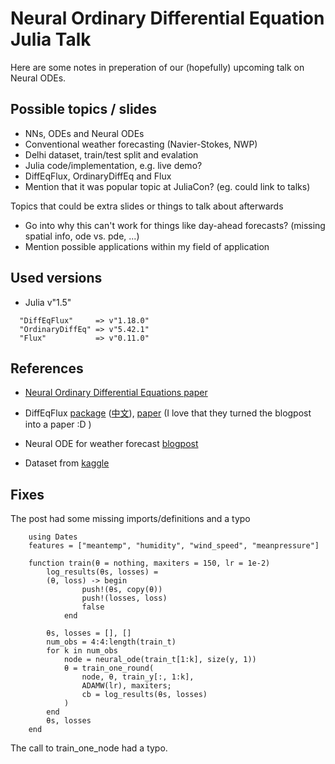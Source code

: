 Neural Ordinary Differential Equation Julia Talk
================================================

Here are some notes in preperation of our (hopefully) upcoming talk on Neural ODEs.


Possible topics / slides
------------------------

* NNs, ODEs and Neural ODEs
* Conventional weather forecasting (Navier-Stokes, NWP)
* Delhi dataset, train/test split and evalation
* Julia code/implementation, e.g. live demo?
* DiffEqFlux, OrdinaryDiffEq and Flux
* Mention that it was popular topic at JuliaCon? (eg. could link to talks)

Topics that could be extra slides or things to talk about afterwards

* Go into why this can't work for things like day-ahead forecasts?
  (missing spatial info, ode vs. pde, ...)
* Mention possible applications within my field of application


Used versions
-------------

* Julia v"1.5"

```
  "DiffEqFlux"     => v"1.18.0"
  "OrdinaryDiffEq" => v"5.42.1"
  "Flux"           => v"0.11.0"
```



References
----------

* [Neural Ordinary Differential Equations paper](https://arxiv.org/abs/1806.07366)

* DiffEqFlux [package](https://julialang.org/blog/2019/01/fluxdiffeq/) ([中文](https://julialang.org/blog/2019/04/fluxdiffeq-zh_tw/)), [paper](https://arxiv.org/abs/1902.02376)
  (I love that they turned the blogpost into a paper :D )

* Neural ODE for weather forecast [blogpost](https://sebastiancallh.github.io/post/neural-ode-weather-forecast/)

* Dataset from [kaggle](https://www.kaggle.com/sumanthvrao/daily-climate-time-series-data)

Fixes
-----

The post had some missing imports/definitions and a typo


```
    using Dates
    features = ["meantemp", "humidity", "wind_speed", "meanpressure"]

    function train(θ = nothing, maxiters = 150, lr = 1e-2)
        log_results(θs, losses) =
	    (θ, loss) -> begin
                push!(θs, copy(θ))
                push!(losses, loss)
                false
            end

        θs, losses = [], []
        num_obs = 4:4:length(train_t)
        for k in num_obs
            node = neural_ode(train_t[1:k], size(y, 1))
            θ = train_one_round(
                node, θ, train_y[:, 1:k],
                ADAMW(lr), maxiters;
                cb = log_results(θs, losses)
            )
        end
        θs, losses
    end
```

The call to train_one_node had a typo.

